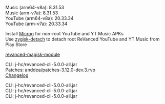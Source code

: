 Music (arm64-v8a): 8.31.53  
Music (arm-v7a): 8.31.53  
YouTube (arm64-v8a): 20.33.34  
YouTube (arm-v7a): 20.33.34  

Install [Microg](https://github.com/ReVanced/GmsCore/releases) for non-root YouTube and YT Music APKs  
Use [zygisk-detach](https://github.com/j-hc/zygisk-detach) to detach root ReVanced YouTube and YT Music from Play Store  

[revanced-magisk-module](https://github.com/j-hc/revanced-magisk-module)
  
CLI: j-hc/revanced-cli-5.0.0-all.jar  
Patches: anddea/patches-3.12.0-dev.3.rvp  
[Changelog](https://github.com/anddea/revanced-patches/releases/tag/v3.12.0-dev.3)

CLI: j-hc/revanced-cli-5.0.0-all.jar  
CLI: j-hc/revanced-cli-5.0.0-all.jar  
CLI: j-hc/revanced-cli-5.0.0-all.jar    
